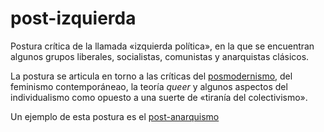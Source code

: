 # post-izquierda

Postura crítica de la llamada «izquierda política», en la que se encuentran algunos grupos liberales, socialistas, comunistas y anarquistas clásicos.

La postura se articula en torno a las críticas del [posmodernismo](posmodernismo.md), del feminismo contemporáneao, la teoría *queer* y algunos aspectos del individualismo como opuesto a una suerte de «tiranía del colectivismo».

Un ejemplo de esta postura es el [post-anarquismo](post-anarquismo.md)
